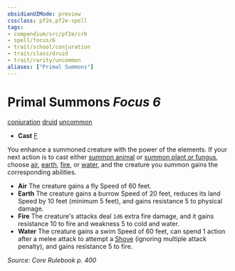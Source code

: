 ```yaml
---
obsidianUIMode: preview
cssclass: pf2e,pf2e-spell
tags:
- compendium/src/pf2e/crb
- spell/focus/6
- trait/school/conjuration
- trait/class/druid
- trait/rarity/uncommon
aliases: ["Primal Summons"]
---
```

# Primal Summons *Focus 6*   
[conjuration](conjuration.md)  [druid](rules/traits/druid.md)  [uncommon](uncommon.md)  

- **Cast** [F](chapter-9-playing-the-game.md#Actions "Free Action") 

You enhance a summoned creature with the power of the elements. If your next action is to cast either [summon animal](summon-animal.md) or [summon plant or fungus](summon-plant-or-fungus.md), choose [air](air.md), [earth](earth.md), [fire](fire.md), or [water](water.md), and the creature you summon gains the corresponding abilities.

- **Air** The creature gains a fly Speed of 60 feet.
- **Earth** The creature gains a burrow Speed of 20 feet, reduces its land Speed by 10 feet (minimum 5 feet), and gains resistance 5 to physical damage.
- **Fire** The creature's attacks deal `1d6` extra fire damage, and it gains resistance 10 to fire and weakness 5 to cold and water.
- **Water** The creature gains a swim Speed of 60 feet, can spend 1 action after a melee attack to attempt a [Shove](rules/actions/shove.md) (ignoring multiple attack penalty), and gains resistance 5 to fire.

*Source: Core Rulebook p. 400*